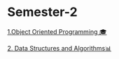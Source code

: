 # Semester-2

[1.Object Oriented Programming 🎓](https://github.com/IoanaBotezatu01/Object-Oriented-Programming)

[2. Data Structures and Algorithms📊]()

